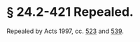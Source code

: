# § 24.2-421 Repealed.

<p>Repealed by Acts 1997, cc. <a href='http://lis.virginia.gov/cgi-bin/legp604.exe?971+ful+CHAP0523'>523</a> and <a href='http://lis.virginia.gov/cgi-bin/legp604.exe?971+ful+CHAP0539'>539</a>.</p>